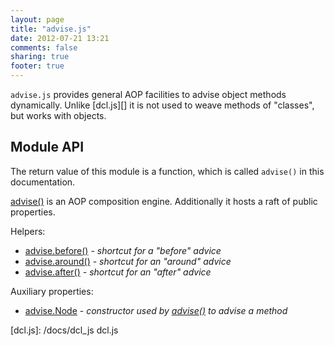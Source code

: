 ```yaml
---
layout: page
title: "advise.js"
date: 2012-07-21 13:21
comments: false
sharing: true
footer: true
---
```


`advise.js` provides general AOP facilities to advise object methods dynamically. Unlike [dcl.js][] it is not used
to weave methods of "classes", but works with objects.

## Module API

The return value of this module is a function, which is called `advise()` in this documentation.

[advise()](/docs/advise_js/advise) is an AOP composition engine. Additionally it hosts a raft of public properties.

Helpers:

* [advise.before()](/docs/advise_js/before) - *shortcut for a "before" advice*
* [advise.around()](/docs/advise_js/around) - *shortcut for an "around" advice*
* [advise.after()](/docs/advise_js/after) - *shortcut for an "after" advice*

Auxiliary properties:

* [advise.Node](/docs/advise_js/node) - *constructor used by [advise()](/docs/advise_js/advise) to advise a method*

[dcl.js]:  /docs/dcl_js  dcl.js
